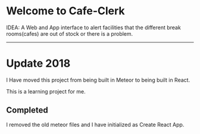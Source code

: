 Welcome to Cafe-Clerk
======
IDEA: A Web and App interface to alert facilities that the different break rooms(cafes) are out of stock or there is a problem.
***

Update 2018
=======
I Have moved this project from being built in Meteor to being built in React.

This is a learning project for me.

Completed
---------
I removed the old meteor files and I have initialized as Create React App.